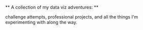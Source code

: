 ** A collection of my data viz adventures: **

challenge attempts, professional projects, and all the things I'm experimenting with along the way.
